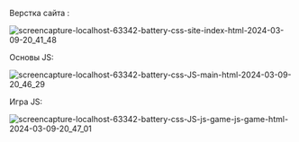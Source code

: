 Верстка сайта :

![screencapture-localhost-63342-battery-css-site-index-html-2024-03-09-20_41_48](https://github.com/krissstyu02/WEB/assets/94697684/dd5e7548-ac2c-4b9c-bfba-ebc73fd487d5)

Основы JS:

![screencapture-localhost-63342-battery-css-JS-main-html-2024-03-09-20_46_29](https://github.com/krissstyu02/WEB/assets/94697684/48a3e3b9-d3c3-4120-8fd6-97ee37fb5984)

Игра JS:

![screencapture-localhost-63342-battery-css-JS-js-game-js-game-html-2024-03-09-20_47_01](https://github.com/krissstyu02/WEB/assets/94697684/fb395764-cd12-4287-bb78-4792bd58d709)


